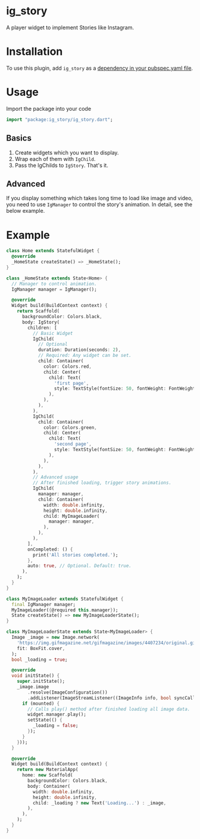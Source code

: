 # ig_story

A player widget to implement Stories like Instagram.

# Installation

To use this plugin, add `ig_story` as a [dependency in your pubspec.yaml file](https://flutter.io/platform-plugins/).

# Usage
Import the package into your code

```dart
import "package:ig_story/ig_story.dart";
```

## Basics
1. Create widgets which you want to display.
2. Wrap each of them with `IgChild`.
3. Pass the IgChilds to `IgStory`. That's it.

## Advanced
If you display something which takes long time to load like image and video,
you need to use `IgManager` to control the story's animation. In detail, see the below example.

# Example

```dart
class Home extends StatefulWidget {
  @override
  _HomeState createState() => _HomeState();
}

class _HomeState extends State<Home> {
  // Manager to control animation.
  IgManager manager = IgManager();

  @override
  Widget build(BuildContext context) {
    return Scaffold(
      backgroundColor: Colors.black,
      body: IgStory(
        children: [
          // Basic Widget
          IgChild(
            // Optional
            duration: Duration(seconds: 2),
            // Required: Any widget can be set.
            child: Container(
              color: Colors.red,
              child: Center(
                child: Text(
                  'first page',
                  style: TextStyle(fontSize: 50, fontWeight: FontWeight.bold),
                ),
              ),
            ),
          ),
          IgChild(
            child: Container(
              color: Colors.green,
              child: Center(
                child: Text(
                  'second page',
                  style: TextStyle(fontSize: 50, fontWeight: FontWeight.bold),
                ),
              ),
            ),
          ),
          // Advanced usage
          // After finished loading, trigger story animations.
          IgChild(
            manager: manager,
            child: Container(
              width: double.infinity,
              height: double.infinity,
              child: MyImageLoader(
                manager: manager,
              ),
            ),
          ),
        ],
        onCompleted: () {
          print('All stories completed.');
        },
        auto: true, // Optional. Default: true.
      ),
    );
  }
}

class MyImageLoader extends StatefulWidget {
  final IgManager manager;
  MyImageLoader({@required this.manager});
  State createState() => new MyImageLoaderState();
}

class MyImageLoaderState extends State<MyImageLoader> {
  Image _image = new Image.network(
    'https://img.gifmagazine.net/gifmagazine/images/4407234/original.gif',
    fit: BoxFit.cover,
  );
  bool _loading = true;

  @override
  void initState() {
    super.initState();
    _image.image
        .resolve(ImageConfiguration())
        .addListener(ImageStreamListener((ImageInfo info, bool syncCall) {
      if (mounted) {
        // Calls play() method after finished loading all image data.
        widget.manager.play();
        setState(() {
          _loading = false;
        });
      }
    }));
  }

  @override
  Widget build(BuildContext context) {
    return new MaterialApp(
      home: new Scaffold(
        backgroundColor: Colors.black,
        body: Container(
          width: double.infinity,
          height: double.infinity,
          child: _loading ? new Text('Loading...') : _image,
        ),
      ),
    );
  }
}
```

